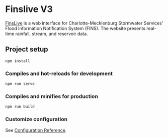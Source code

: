 # Finslive V3
[FinsLive](https://maps.mecklenburgcountync.gov/finslive) is a web interface for Charlotte-Mecklenburg Stormwater Services' Flood Information Notification System (FINS). The website presents real-time rainfall, stream, and reservoir data.

## Project setup
```
npm install
```

### Compiles and hot-reloads for development
```
npm run serve
```

### Compiles and minifies for production
```
npm run build
```

### Customize configuration
See [Configuration Reference](https://cli.vuejs.org/config/).
